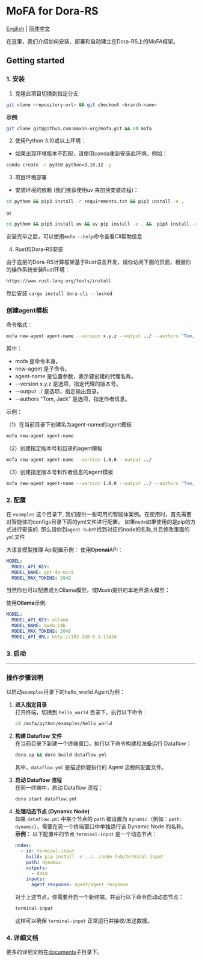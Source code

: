 # MoFA for Dora-RS

[English](README.md) | [简体中文](README_cn.md)

在这里，我们介绍如何安装、部署和启动建立在Dora-RS上的MoFA框架。

## Getting started

### 1. 安装

1. 克隆此项目切换到指定分支:

```sh
git clone <repository-url> && git checkout <branch-name> 
```

**示例**:

```sh
git clone git@github.com:moxin-org/mofa.git && cd mofa
```

2. 使用Python 3.10或以上环境：

- 如果出现环境版本不匹配，请使用conda重新安装此环境。例如：

```sh
conda create -n py310 python=3.10.12 -y
```

3. 项目环境部署

- 安装环境的依赖 (我们推荐使用uv 来加快安装过程)：

```sh
cd python && pip3 install -r requirements.txt && pip3 install -e .
```
or
```sh
cd python && pip3 install uv && uv pip install -e . &&  pip3 install -e .

```

安装完毕之后，可以使用`mofa --help`命令查看Cli帮助信息

4. Rust和Dora-RS安装

由于底层的Dora-RS计算框架基于Rust语言开发，请你访问下面的页面，根据你的操作系统安装Rust环境：

```sh
https://www.rust-lang.org/tools/install
```

然后安装 `cargo install dora-cli --locked`

### 创建agent模板

命令格式：
```sh
mofa new-agent agent-name --version x.y.z --output ../ --authors "Tom, Jack"
```
其中：
- mofa 是命令本身。
- new-agent 是子命令。
- agent-name 是位置参数，表示要创建的代理名称。
- --version x.y.z 是选项，指定代理的版本号。
- --output ../ 是选项，指定输出目录。
- --authors "Tom, Jack" 是选项，指定作者信息。

示例：

（1）在当前目录下创建名为agent-name的agent模板

```sh
mofa new-agent agent-name
```

（2）创建指定版本号和目录的agent模板

```sh
mofa new-agent agent-name --version 1.0.0 --output ../
```

（3）创建指定版本号和作者信息的agent模板

```sh
mofa new-agent agent-name --version 1.0.0 --output ../ --authors "Tom, Jack"
```

### 2. 配置

在 `examples` 这个目录下, 我们提供一些可用的智能体案例。在使用时，首先需要对智能体的configs目录下面的yml文件进行配置。 
如果`node`如果使用的是pip的方式进行安装的. 那么请你到`agent-hub`中找到对应的node的名称,并且修改里面的`yml`文件

大语言模型推理 Api配置示例：
使用**Openai**API：

~~~yaml
MODEL:
  MODEL_API_KEY:  
  MODEL_NAME: gpt-4o-mini
  MODEL_MAX_TOKENS: 2048
~~~

当然你也可以配置成为Ollama模型，或Moxin提供的本地开源大模型：

使用**Ollama**示例:

~~~yaml
MODEL:
  MODEL_API_KEY: ollama
  MODEL_NAME: qwen:14b
  MODEL_MAX_TOKENS: 2048
  MODEL_API_URL: http://192.168.0.1:11434
~~~

### 3. 启动


---

### 操作步骤说明

以启动```examples```目录下的hello_world Agent为例：

1. **进入指定目录**  
   打开终端，切换到 `hello_world` 目录下，执行以下命令：  

   ```bash
   cd /mofa/python/examples/hello_world
   ```

2. **构建 Dataflow 文件**  
   在当前目录下新建一个终端窗口，执行以下命令构建和准备运行 Dataflow：  

   ```bash
   dora up && dora build dataflow.yml
   ```

   其中，`dataflow.yml` 是描述你要执行的 Agent 流程的配置文件。

3. **启动 Dataflow 流程**  
   在同一终端中，启动 Dataflow 流程：  

   ```bash
   dora start dataflow.yml
   ```

4. **处理动态节点 (Dynamic Node)**  
   如果 `dataflow.yml` 中某个节点的 `path` 被设置为 `dynamic`（例如：`path: dynamic`），需要在另一个终端窗口中单独运行该 Dynamic Node 的名称。  
   **示例：** 以下配置中的节点 `terminal-input` 是一个动态节点：  

   ```yaml
   nodes:
     - id: terminal-input
       build: pip install -e ../../node-hub/terminal-input
       path: dynamic
       outputs:
         - data
       inputs:
         agent_response: agent/agent_response
   ```

   对于上述节点，你需要开启一个新终端，并运行以下命令启动动态节点：  

   ```bash
   terminal-input
   ```

   这样可以确保 `terminal-input` 正常运行并接收/发送数据。


### 4. 详细文档

更多的详细文档在[documents](documents/README.md)子目录下。

